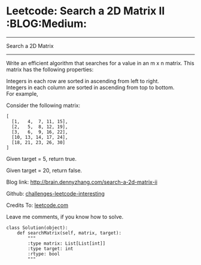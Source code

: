 # Leetcode: Search a 2D Matrix II     :BLOG:Medium:


---

Search a 2D Matrix  

---

Write an efficient algorithm that searches for a value in an m x n matrix. This matrix has the following properties:  

Integers in each row are sorted in ascending from left to right.  
Integers in each column are sorted in ascending from top to bottom.  
For example,  

Consider the following matrix:  

    [
      [1,   4,  7, 11, 15],
      [2,   5,  8, 12, 19],
      [3,   6,  9, 16, 22],
      [10, 13, 14, 17, 24],
      [18, 21, 23, 26, 30]
    ]

Given target = 5, return true.  

Given target = 20, return false.  

Blog link: <http://brain.dennyzhang.com/search-a-2d-matrix-ii>  

Github: [challenges-leetcode-interesting](https://github.com/DennyZhang/challenges-leetcode-interesting/tree/master/search-a-2d-matrix-ii)  

Credits To: [leetcode.com](https://leetcode.com/problems/search-a-2d-matrix-ii/description)  

Leave me comments, if you know how to solve.  

    class Solution(object):
        def searchMatrix(self, matrix, target):
            """
            :type matrix: List[List[int]]
            :type target: int
            :rtype: bool
            """